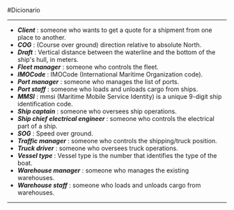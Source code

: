 #Dicionario

---------
* **_Client_** : someone who wants to get a quote for a shipment from one place to another.
* **_COG_** : (Course over ground) direction relative to absolute North.
* **_Draft_** : Vertical distance between the waterline and the bottom of the ship's hull, in meters.
* **_Fleet manager_** : someone who controls the fleet.
* **_IMOCode_** : IMOCode (International Maritime Organization code).
* **_Port manager_** : someone who manages the list of ports.  
* **_Port staff_** : someone who loads and unloads cargo from ships.  
* **_MMSI_** : mmsi (Maritime Mobile Service Identity) is a unique 9-digit ship identification code.
* **_Ship captain_** : someone who oversees ship operations.
* **_Ship chief electrical engineer_** : someone who controls the electrical part of a ship.
* **_SOG_** : Speed over ground.
* **_Traffic manager_** : someone who controls the shipping/truck position.  
* **_Truck driver_** : someone who oversees truck operations.
* **_Vessel type_** : Vessel type is the number that identifies the type of the boat. 
* **_Warehouse manager_** : someone who manages the existing warehouses.  
* **_Warehouse staff_** : someone who loads and unloads cargo from warehouses.

-----